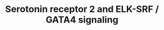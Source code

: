 ---
annotations:
- id: CL:0000540
  parent: animal cell
  type: Cell Type Ontology
  value: neuron
- id: PW:0000854
  parent: signaling pathway
  type: Pathway Ontology
  value: serotonin signaling pathway
authors:
- Mkutmon
- Egonw
- Eweitz
description: This pathway is courtesy of Ariadne Genomics Pathway Studio.
last-edited: 2021-05-21
organisms:
- Bos taurus
redirect_from:
- /index.php/Pathway:WP3242
- /instance/WP3242
- /instance/WP3242_rr117601
revision: r117601
schema-jsonld:
- '@context': https://schema.org/
  '@id': https://wikipathways.github.io/pathways/WP3242.html
  '@type': Dataset
  creator:
    '@type': Organization
    name: WikiPathways
  description: This pathway is courtesy of Ariadne Genomics Pathway Studio.
  keywords:
  - 1,4,5-Insp3
  - 5HTR2B
  - CALCIUM
  - ELK1
  - ELK4
  - GATA4
  - GNAQ
  - HRAS
  - HTR2A
  - ITPR1
  - MAP2K1
  - MAP2K2
  - MAPK1
  - MAPK3
  - MAPKAPK2
  - NRAS
  - RAF1
  - RASGRF1
  - RASGRP1
  - SRF
  - serotonin
  license: CC0
  name: Serotonin receptor 2 and ELK-SRF / GATA4 signaling
seo: CreativeWork
title: Serotonin receptor 2 and ELK-SRF / GATA4 signaling
wpid: WP3242
---